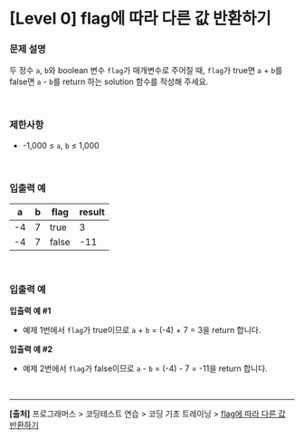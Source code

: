 # [Level 0] flag에 따라 다른 값 반환하기

### 문제 설명
두 정수 `a`, `b`와 boolean 변수 `flag`가 매개변수로 주어질 때, `flag`가 true면 `a` + `b`를 false면 `a` - `b`를 return 하는 solution 함수를 작성해 주세요.

<br>

### 제한사항
* -1,000 ≤ `a`, `b` ≤ 1,000

<br>

### 입출력 예
|a|b|flag|result|
|---|---|---|---|
|-4|7|true|3|
|-4|7|false|-11|

<br>

### 입출력 예
**입출력 예 #1**
* 예제 1번에서 `flag`가 true이므로 `a` + `b` = (-4) + 7 = 3을 return 합니다.

**입출력 예 #2**
* 예제 2번에서 `flag`가 false이므로 `a` - `b` = (-4) - 7 = -11을 return 합니다.

<br>

---
**[출처]** 프로그래머스 > 코딩테스트 연습 > 코딩 기초 트레이닝 > [flag에 따라 다른 값 반환하기](https://school.programmers.co.kr/learn/courses/30/lessons/181933)